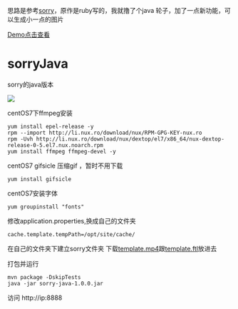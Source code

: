 思路是参考[sorry](https://github.com/xtyxtyx/sorry)，原作是ruby写的，我就撸了个java 轮子，加了一点新功能，可以生成小一点的图片


[Demo点击查看](http://txtxtx.com.cn/)

# sorryJava
sorry的java版本


![](http://ww1.sinaimg.cn/large/6efe8aa1ly1fphaxorc98j211i0nywku.jpg)

centOS7下ffmpeg安装

	yum install epel-release -y
	rpm --import http://li.nux.ro/download/nux/RPM-GPG-KEY-nux.ro
	rpm -Uvh http://li.nux.ro/download/nux/dextop/el7/x86_64/nux-dextop-release-0-5.el7.nux.noarch.rpm
    yum install ffmpeg ffmpeg-devel -y

centOS7 gifsicle 压缩gif ，暂时不用下载

    yum install gifsicle

centOS7安装字体

	yum groupinstall "fonts"
	
修改application.properties,换成自己的文件夹

	cache.template.tempPath=/opt/site/cache/

在自己的文件夹下建立sorry文件夹
下载[template.mp4](http://txtxtx.com.cn/sorry/template.mp4)跟[template.ftl](http://txtxtx.com.cn/sorry/template.ftl)放进去
	
	
打包并运行
	
	mvn package -DskipTests
	java -jar sorry-java-1.0.0.jar
	
访问 http://ip:8888
	




